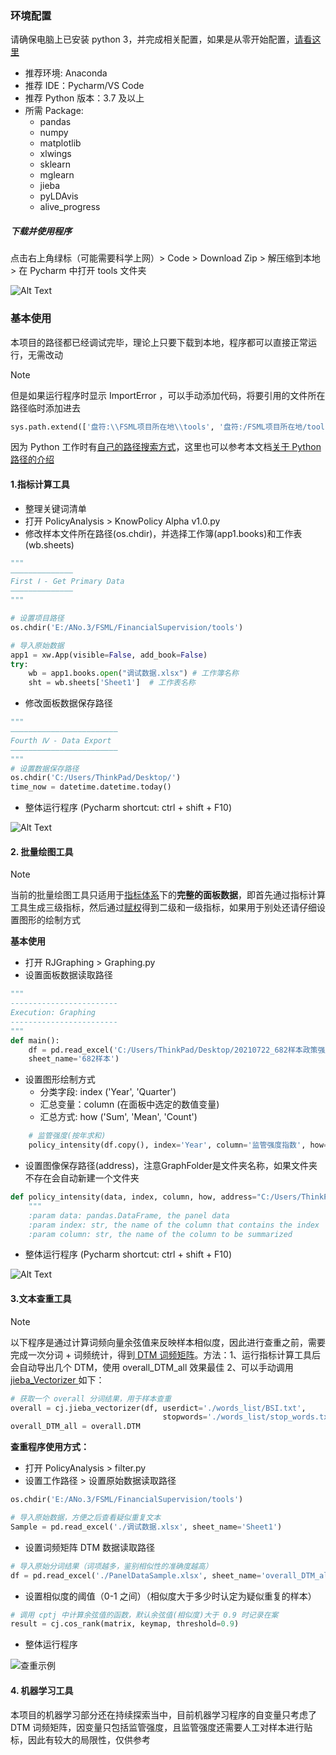 
### 环境配置
请确保电脑上已安装 python 3，并完成相关配置，如果是从零开始配置，[请看这里](Python?id=入门准备)
- 推荐环境: Anaconda
- 推荐 IDE：Pycharm/VS Code
- 推荐 Python 版本：3.7 及以上
- 所需 Package:
    - pandas
    - numpy
    - matplotlib
    - xlwings
    - sklearn
    - mglearn
    - jieba
    - pyLDAvis
    - alive_progress

##### 下载并使用程序

点击右上角绿标（可能需要科学上网）> Code > Download Zip > 解压缩到本地 > 在 Pycharm 中打开 tools 文件夹

![Alt Text](快速开始.gif)

### 基本使用

本项目的路径都已经调试完毕，理论上只要下载到本地，程序都可以直接正常运行，无需改动

> [!NOTE]
> 但是如果运行程序时显示 ImportError ，可以手动添加代码，将要引用的文件所在路径临时添加进去

```python
sys.path.extend(['盘符:\\FSML项目所在地\\tools', '盘符:/FSML项目所在地/tools'])
```

因为 Python 工作时有[自己的路径搜索方式](https://blog.csdn.net/fitzzhang/article/details/78988155)，这里也可以参考本文档[关于 Python 路径的介绍](TextVect?id=_1-获取关键词清单)


#### 1.指标计算工具
- 整理关键词清单
- 打开 PolicyAnalysis > KnowPolicy Alpha v1.0.py
- 修改样本文件所在路径(os.chdir)，并选择工作簿(app1.books)和工作表(wb.sheets)

```python
"""
——————————————
First Ⅰ - Get Primary Data
——————————————
"""

# 设置项目路径
os.chdir('E:/ANo.3/FSML/FinancialSupervision/tools')

# 导入原始数据
app1 = xw.App(visible=False, add_book=False)
try:
    wb = app1.books.open("调试数据.xlsx") # 工作簿名称
    sht = wb.sheets['Sheet1']  # 工作表名称
```

- 修改面板数据保存路径

```python
"""
————————————————————————
Fourth Ⅳ - Data Export
————————————————————————
"""
# 设置数据保存路径
os.chdir('C:/Users/ThinkPad/Desktop/')
time_now = datetime.datetime.today()

```

- 整体运行程序 (Pycharm shortcut: ctrl + shift + F10)

![Alt Text](运行指标计算工具.gif)

#### 2. 批量绘图工具

> [!NOTE]
> 当前的批量绘图工具只适用于[指标体系](Indicators)下的**完整的面板数据**，即首先通过指标计算工具生成三级指标，然后通过[赋权](CRITIC)得到二级和一级指标，如果用于别处还请仔细设置图形的绘制方式

**基本使用**

- 打开 RJGraphing > Graphing.py
- 设置面板数据读取路径


```python
"""
------------------------
Execution: Graphing
------------------------
"""
def main():
    df = pd.read_excel('C:/Users/ThinkPad/Desktop/20210722_682样本政策强度.xlsx', 
    sheet_name='682样本')
```

- 设置图形绘制方式
    - 分类字段: index ('Year', 'Quarter')
    - 汇总变量：column (在面板中选定的数值变量)
    - 汇总方式: how ('Sum', 'Mean', 'Count')

```python
    # 监管强度(按年求和)
    policy_intensity(df.copy(), index='Year', column='监管强度指数', how='Sum')
```

- 设置图像保存路径(address)，注意GraphFolder是文件夹名称，如果文件夹不存在会自动新建一个文件夹

```python
def policy_intensity(data, index, column, how, address="C:/Users/ThinkPad/Desktop/GraphFolder"):
    """
    :param data: pandas.DataFrame, the panel data
    :param index: str, the name of the column that contains the index
    :param column: str, the name of the column to be summarized
```
- 整体运行程序 (Pycharm shortcut: ctrl + shift + F10)

![Alt Text](运行批量绘图程序.gif)


#### 3.文本查重工具

> [!NOTE]
> 以下程序是通过计算词频向量余弦值来反映样本相似度，因此进行查重之前，需要完成一次分词 + 词频统计，得到[ DTM 词频矩阵](TextVect)。方法：1、运行指标计算工具后会自动导出几个 DTM，使用 overall_DTM_all 效果最佳  2、可以手动调用[ jieba_Vectorizer ](cptj?id=文本向量化-python-类：jieba_vectorizer)如下：

```python
# 获取一个 overall 分词结果，用于样本查重
overall = cj.jieba_vectorizer(df, userdict='./words_list/BSI.txt',
                                  stopwords='./words_list/stop_words.txt')
overall_DTM_all = overall.DTM
```


**查重程序使用方式：**

- 打开 PolicyAnalysis > filter.py
- 设置工作路径 > 设置原始数据读取路径 

```python
os.chdir('E:/ANo.3/FSML/FinancialSupervision/tools')

# 导入原始数据，方便之后查看疑似重复文本
Sample = pd.read_excel('./调试数据.xlsx', sheet_name='Sheet1')
```

- 设置词频矩阵 DTM 数据读取路径

```python
# 导入原始分词结果（词项越多，鉴别相似性的准确度越高）
df = pd.read_excel('./PanelDataSample.xlsx', sheet_name='overall_DTM_all')
```

- 设置相似度的阈值（0-1 之间）（相似度大于多少时认定为疑似重复的样本）

```python
# 调用 cptj 中计算余弦值的函数，默认余弦值(相似度)大于 0.9 时记录在案
result = cj.cos_rank(matrix, keymap, threshold=0.9)
```

- 整体运行程序

![查重示例](查重示例.gif)


#### 4. 机器学习工具

本项目的机器学习部分还在持续探索当中，目前机器学习程序的自变量只考虑了 DTM 词频矩阵，因变量只包括监管强度，且监管强度还需要人工对样本进行贴标，因此有较大的局限性，仅供参考






